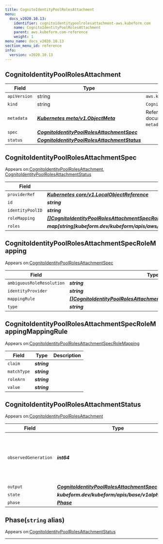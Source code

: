 ```yaml
---
title: CognitoIdentityPoolRolesAttachment
menu:
  docs_v2020.10.13:
    identifier: cognitoidentitypoolrolesattachment-aws.kubeform.com
    name: CognitoIdentityPoolRolesAttachment
    parent: aws.kubeform.com-reference
    weight: 1
menu_name: docs_v2020.10.13
section_menu_id: reference
info:
  version: v2020.10.13
---
```


## CognitoIdentityPoolRolesAttachment
| Field | Type | Description |
| ------ | ----- | ----------- |
| `apiVersion` | string | `aws.kubeform.com/v1alpha1` |
|    `kind` | string | `CognitoIdentityPoolRolesAttachment` |
| `metadata` | ***[Kubernetes meta/v1.ObjectMeta](https://kubernetes.io/docs/reference/generated/kubernetes-api/v1.13/#objectmeta-v1-meta)***|Refer to the Kubernetes API documentation for the fields of the `metadata` field.|
| `spec` | ***[CognitoIdentityPoolRolesAttachmentSpec](#cognitoidentitypoolrolesattachmentspec)***||
| `status` | ***[CognitoIdentityPoolRolesAttachmentStatus](#cognitoidentitypoolrolesattachmentstatus)***||
## CognitoIdentityPoolRolesAttachmentSpec

Appears on:[CognitoIdentityPoolRolesAttachment](#cognitoidentitypoolrolesattachment), [CognitoIdentityPoolRolesAttachmentStatus](#cognitoidentitypoolrolesattachmentstatus)

| Field | Type | Description |
| ------ | ----- | ----------- |
| `providerRef` | ***[Kubernetes core/v1.LocalObjectReference](https://kubernetes.io/docs/reference/generated/kubernetes-api/v1.13/#localobjectreference-v1-core)***||
| `id` | ***string***||
| `identityPoolID` | ***string***||
| `roleMapping` | ***[[]CognitoIdentityPoolRolesAttachmentSpecRoleMapping](#cognitoidentitypoolrolesattachmentspecrolemapping)***| ***(Optional)*** |
| `roles` | ***map[string]kubeform.dev/kubeform/apis/aws/v1alpha1.CognitoIdentityPoolRolesAttachmentSpecRoles***||
## CognitoIdentityPoolRolesAttachmentSpecRoleMapping

Appears on:[CognitoIdentityPoolRolesAttachmentSpec](#cognitoidentitypoolrolesattachmentspec)

| Field | Type | Description |
| ------ | ----- | ----------- |
| `ambiguousRoleResolution` | ***string***| ***(Optional)*** |
| `identityProvider` | ***string***||
| `mappingRule` | ***[[]CognitoIdentityPoolRolesAttachmentSpecRoleMappingMappingRule](#cognitoidentitypoolrolesattachmentspecrolemappingmappingrule)***| ***(Optional)*** |
| `type` | ***string***||
## CognitoIdentityPoolRolesAttachmentSpecRoleMappingMappingRule

Appears on:[CognitoIdentityPoolRolesAttachmentSpecRoleMapping](#cognitoidentitypoolrolesattachmentspecrolemapping)

| Field | Type | Description |
| ------ | ----- | ----------- |
| `claim` | ***string***||
| `matchType` | ***string***||
| `roleArn` | ***string***||
| `value` | ***string***||
## CognitoIdentityPoolRolesAttachmentStatus

Appears on:[CognitoIdentityPoolRolesAttachment](#cognitoidentitypoolrolesattachment)

| Field | Type | Description |
| ------ | ----- | ----------- |
| `observedGeneration` | ***int64***| ***(Optional)*** Resource generation, which is updated on mutation by the API Server.|
| `output` | ***[CognitoIdentityPoolRolesAttachmentSpec](#cognitoidentitypoolrolesattachmentspec)***| ***(Optional)*** |
| `state` | ***kubeform.dev/kubeform/apis/base/v1alpha1.State***| ***(Optional)*** |
| `phase` | ***[Phase](#phase)***| ***(Optional)*** |
## Phase(`string` alias)

Appears on:[CognitoIdentityPoolRolesAttachmentStatus](#cognitoidentitypoolrolesattachmentstatus)

---
